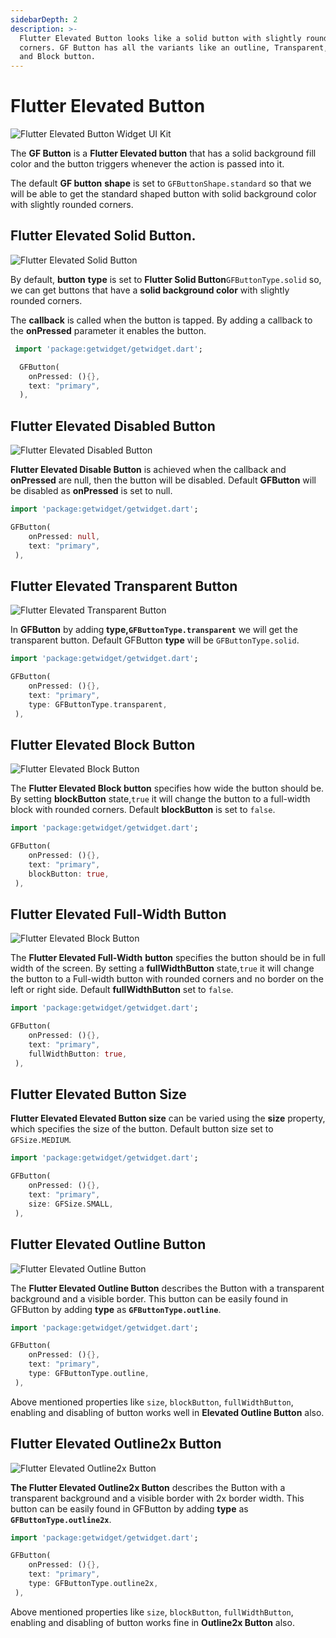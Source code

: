 ```yaml
---
sidebarDepth: 2
description: >-
  Flutter Elevated Button looks like a solid button with slightly rounded
  corners. GF Button has all the variants like an outline, Transparent, Disable,
  and Block button.
---
```


# Flutter Elevated Button

![Flutter Elevated Button Widget UI Kit ](https://ik.imagekit.io/ionicfirebaseapp/getwidget/docs/tr:w-800,f-auto/Standard_buttons_-_solid_bfYdW7r4D.png)

The **GF Button** is a **Flutter Elevated button** that has a solid background fill color and the button triggers whenever the action is passed into it.

The default **GF button** **shape** is set to `GFButtonShape.standard` so that we will be able to get the standard shaped button with solid background color with slightly rounded corners.

## Flutter Elevated Solid Button.

![Flutter Elevated Solid Button](https://ik.imagekit.io/ionicfirebaseapp/getwidget/docs/tr:w-800,f-auto/solid-button-2x_1mtTU6eHS_d9pt0_fS_g.png)

By default, **button** **type** is set to **Flutter Solid Button**`GFButtonType.solid` so, we can get buttons that have a **solid background color** with slightly rounded corners.

The **callback** is called when the button is tapped. By adding a callback to the **onPressed** parameter it enables the button.

```dart
 import 'package:getwidget/getwidget.dart';

  GFButton(
    onPressed: (){},
    text: "primary",
  ),
```

## Flutter Elevated Disabled Button

![Flutter Elevated Disabled Button](https://ik.imagekit.io/ionicfirebaseapp/getwidget/docs/tr:w-800,f-auto/disabled-button-2x_BF_NVpDS8_LvFp8btIa2.png)

**Flutter Elevated Disable Button** is achieved when the callback and **onPressed** are null, then the button will be disabled. Default **GFButton** will be disabled as **onPressed** is set to null.

```dart
import 'package:getwidget/getwidget.dart';

GFButton(
    onPressed: null,
    text: "primary",
 ),
```

## Flutter Elevated Transparent Button

![Flutter Elevated Transparent Button](https://ik.imagekit.io/ionicfirebaseapp/getwidget/docs/tr:w-800,f-auto/transparent-button-2x_CnsR7pkJx_1foWmNnyos.png)

In **GFButton** by adding **type,`GFButtonType.transparent`**  we will get the transparent button. Default GFButton **type** will be `GFButtonType.solid`.

```dart
import 'package:getwidget/getwidget.dart';

GFButton(
    onPressed: (){},
    text: "primary",
    type: GFButtonType.transparent,
 ),
```

## Flutter Elevated Block Button

![Flutter Elevated Block Button](https://ik.imagekit.io/ionicfirebaseapp/getwidget/docs/tr:w-800,f-auto/block-buttons-2x_gd1aXxKLI_YTwXCQ0t0.png)

The **Flutter Elevated Block button** specifies how wide the button should be. By setting **blockButton** state,`true` it will change the button to a full-width block with rounded corners. Default **blockButton** is set to `false`.

```dart
import 'package:getwidget/getwidget.dart';

GFButton(
    onPressed: (){},
    text: "primary",
    blockButton: true,
 ),
```

## Flutter Elevated Full-Width Button

![Flutter Elevated Block Button](https://ik.imagekit.io/ionicfirebaseapp/getwidget/docs/tr:w-800,f-auto/fullwidth-icon-button-2x-1_rsx_EmmVZ_A_wcghxKaW.png)

The **Flutter Elevated Full-Width** **button** specifies the button should be in full width of the screen. By setting a **fullWidthButton** state,`true` it will change the button to a Full-width button with rounded corners and no border on the left or right side.  Default **fullWidthButton** set to `false`.

```dart
import 'package:getwidget/getwidget.dart';

GFButton(
    onPressed: (){},
    text: "primary",
    fullWidthButton: true,
 ),
```

## Flutter Elevated Button Size

**Flutter Elevated Elevated Button size** can be varied using the **size** property, which specifies the size of the button. Default button size set to `GFSize.MEDIUM`.

```dart
import 'package:getwidget/getwidget.dart';

GFButton(
    onPressed: (){},
    text: "primary",
    size: GFSize.SMALL,
 ),
```

## Flutter Elevated Outline Button

![Flutter Elevated Outline Button](https://ik.imagekit.io/ionicfirebaseapp/getwidget/docs/tr:w-800,f-auto/outline-2x-2x-1_LtgeZktSN_Id3QwQtR2I.png)

The **Flutter Elevated Outline Button** describes the Button with a transparent background and a visible border. This button can be easily found in GFButton by adding **type** as **`GFButtonType.outline`**.

```dart
import 'package:getwidget/getwidget.dart';

GFButton(
    onPressed: (){},
    text: "primary",
    type: GFButtonType.outline,
 ),
```

Above mentioned  properties like `size`, `blockButton`, `fullWidthButton`, enabling and disabling of button works well in **Elevated Outline Button** also.

## Flutter Elevated Outline2x Button

![Flutter Elevated Outline2x Button](https://ik.imagekit.io/ionicfirebaseapp/getwidget/docs/tr:w-800,f-auto/outline-2x-2x-1_LtgeZktSN_Id3QwQtR2I.png)

**The Flutter Elevated Outline2x Button** describes the Button with a transparent background and a visible border with 2x border width. This button can be easily found in GFButton by adding **type** as **`GFButtonType.outline2x`**.

```dart
import 'package:getwidget/getwidget.dart';

GFButton(
    onPressed: (){},
    text: "primary",
    type: GFButtonType.outline2x,
 ),
```

Above mentioned properties like `size`, `blockButton`, `fullWidthButton`, enabling and disabling of button works fine in **Outline2x Button** also.

